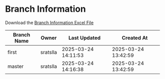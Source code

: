 # Branch Information

Download the [Branch Information Excel File](branch_info.xlsx)

| Branch Name | Owner | Last Updated | Created At |
|---|---|---|---|
| first | sratslla | 2025-03-24 14:11:53 | 2025-03-24 13:42:59 |
| master | sratslla | 2025-03-24 14:16:38 | 2025-03-24 13:42:59 |
